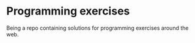 # Programming exercises

Being a repo containing solutions for programming exercises around the web.
